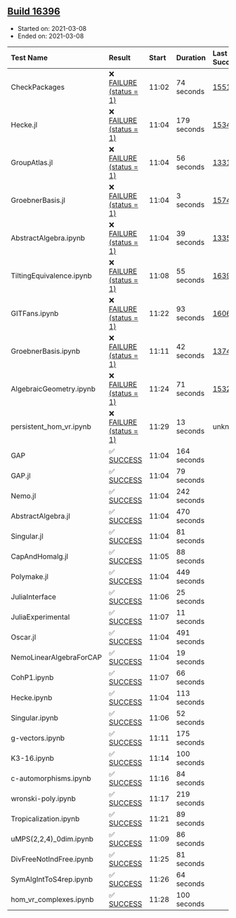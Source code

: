 ## [Build 16396](https://oscarci.mathematik.uni-kl.de/job/oscar/16396/)

* Started on: 2021-03-08
* Ended on: 2021-03-08

| Test Name    | Result | Start | Duration | Last Success | First Failure |
|:-------------|:-------|:------|:---------|:-------------|:--------------|
| CheckPackages | ❌ [FAILURE (status = 1)](https://oscarci.mathematik.uni-kl.de/job/oscar/16396/artifact/logs/build-16396/CheckPackages.log) | 11:02 | 74 seconds | [15514](https://oscarci.mathematik.uni-kl.de/job/oscar/15514/) | [15515](https://oscarci.mathematik.uni-kl.de/job/oscar/15515/) |
| Hecke.jl | ❌ [FAILURE (status = 1)](https://oscarci.mathematik.uni-kl.de/job/oscar/16396/artifact/logs/build-16396/Hecke.jl.log) | 11:04 | 179 seconds | [15344](https://oscarci.mathematik.uni-kl.de/job/oscar/15344/) | [15348](https://oscarci.mathematik.uni-kl.de/job/oscar/15348/) |
| GroupAtlas.jl | ❌ [FAILURE (status = 1)](https://oscarci.mathematik.uni-kl.de/job/oscar/16396/artifact/logs/build-16396/GroupAtlas.jl.log) | 11:04 | 56 seconds | [13311](https://oscarci.mathematik.uni-kl.de/job/oscar/13311/) | [13312](https://oscarci.mathematik.uni-kl.de/job/oscar/13312/) |
| GroebnerBasis.jl | ❌ [FAILURE (status = 1)](https://oscarci.mathematik.uni-kl.de/job/oscar/16396/artifact/logs/build-16396/GroebnerBasis.jl.log) | 11:04 | 3 seconds | [15745](https://oscarci.mathematik.uni-kl.de/job/oscar/15745/) | [15746](https://oscarci.mathematik.uni-kl.de/job/oscar/15746/) |
| AbstractAlgebra.ipynb | ❌ [FAILURE (status = 1)](https://oscarci.mathematik.uni-kl.de/job/oscar/16396/artifact/logs/build-16396/AbstractAlgebra.ipynb.log) | 11:04 | 39 seconds | [13355](https://oscarci.mathematik.uni-kl.de/job/oscar/13355/) | [13356](https://oscarci.mathematik.uni-kl.de/job/oscar/13356/) |
| TiltingEquivalence.ipynb | ❌ [FAILURE (status = 1)](https://oscarci.mathematik.uni-kl.de/job/oscar/16396/artifact/logs/build-16396/TiltingEquivalence.ipynb.log) | 11:08 | 55 seconds | [16394](https://oscarci.mathematik.uni-kl.de/job/oscar/16394/) | [16395](https://oscarci.mathematik.uni-kl.de/job/oscar/16395/) |
| GITFans.ipynb | ❌ [FAILURE (status = 1)](https://oscarci.mathematik.uni-kl.de/job/oscar/16396/artifact/logs/build-16396/GITFans.ipynb.log) | 11:22 | 93 seconds | [16068](https://oscarci.mathematik.uni-kl.de/job/oscar/16068/) | [16069](https://oscarci.mathematik.uni-kl.de/job/oscar/16069/) |
| GroebnerBasis.ipynb | ❌ [FAILURE (status = 1)](https://oscarci.mathematik.uni-kl.de/job/oscar/16396/artifact/logs/build-16396/GroebnerBasis.ipynb.log) | 11:11 | 42 seconds | [13748](https://oscarci.mathematik.uni-kl.de/job/oscar/13748/) | [13749](https://oscarci.mathematik.uni-kl.de/job/oscar/13749/) |
| AlgebraicGeometry.ipynb | ❌ [FAILURE (status = 1)](https://oscarci.mathematik.uni-kl.de/job/oscar/16396/artifact/logs/build-16396/AlgebraicGeometry.ipynb.log) | 11:24 | 71 seconds | [15322](https://oscarci.mathematik.uni-kl.de/job/oscar/15322/) | [15323](https://oscarci.mathematik.uni-kl.de/job/oscar/15323/) |
| persistent_hom_vr.ipynb | ❌ [FAILURE (status = 1)](https://oscarci.mathematik.uni-kl.de/job/oscar/16396/artifact/logs/build-16396/persistent_hom_vr.ipynb.log) | 11:29 | 13 seconds | unknown | unknown |
| GAP | ✅ [SUCCESS](https://oscarci.mathematik.uni-kl.de/job/oscar/16396/artifact/logs/build-16396/GAP.log) | 11:04 | 164 seconds |  |  |
| GAP.jl | ✅ [SUCCESS](https://oscarci.mathematik.uni-kl.de/job/oscar/16396/artifact/logs/build-16396/GAP.jl.log) | 11:04 | 79 seconds |  |  |
| Nemo.jl | ✅ [SUCCESS](https://oscarci.mathematik.uni-kl.de/job/oscar/16396/artifact/logs/build-16396/Nemo.jl.log) | 11:04 | 242 seconds |  |  |
| AbstractAlgebra.jl | ✅ [SUCCESS](https://oscarci.mathematik.uni-kl.de/job/oscar/16396/artifact/logs/build-16396/AbstractAlgebra.jl.log) | 11:04 | 470 seconds |  |  |
| Singular.jl | ✅ [SUCCESS](https://oscarci.mathematik.uni-kl.de/job/oscar/16396/artifact/logs/build-16396/Singular.jl.log) | 11:04 | 81 seconds |  |  |
| CapAndHomalg.jl | ✅ [SUCCESS](https://oscarci.mathematik.uni-kl.de/job/oscar/16396/artifact/logs/build-16396/CapAndHomalg.jl.log) | 11:05 | 88 seconds |  |  |
| Polymake.jl | ✅ [SUCCESS](https://oscarci.mathematik.uni-kl.de/job/oscar/16396/artifact/logs/build-16396/Polymake.jl.log) | 11:04 | 449 seconds |  |  |
| JuliaInterface | ✅ [SUCCESS](https://oscarci.mathematik.uni-kl.de/job/oscar/16396/artifact/logs/build-16396/JuliaInterface.log) | 11:06 | 25 seconds |  |  |
| JuliaExperimental | ✅ [SUCCESS](https://oscarci.mathematik.uni-kl.de/job/oscar/16396/artifact/logs/build-16396/JuliaExperimental.log) | 11:07 | 11 seconds |  |  |
| Oscar.jl | ✅ [SUCCESS](https://oscarci.mathematik.uni-kl.de/job/oscar/16396/artifact/logs/build-16396/Oscar.jl.log) | 11:04 | 491 seconds |  |  |
| NemoLinearAlgebraForCAP | ✅ [SUCCESS](https://oscarci.mathematik.uni-kl.de/job/oscar/16396/artifact/logs/build-16396/NemoLinearAlgebraForCAP.log) | 11:04 | 19 seconds |  |  |
| CohP1.ipynb | ✅ [SUCCESS](https://oscarci.mathematik.uni-kl.de/job/oscar/16396/artifact/logs/build-16396/CohP1.ipynb.log) | 11:07 | 66 seconds |  |  |
| Hecke.ipynb | ✅ [SUCCESS](https://oscarci.mathematik.uni-kl.de/job/oscar/16396/artifact/logs/build-16396/Hecke.ipynb.log) | 11:04 | 113 seconds |  |  |
| Singular.ipynb | ✅ [SUCCESS](https://oscarci.mathematik.uni-kl.de/job/oscar/16396/artifact/logs/build-16396/Singular.ipynb.log) | 11:06 | 52 seconds |  |  |
| g-vectors.ipynb | ✅ [SUCCESS](https://oscarci.mathematik.uni-kl.de/job/oscar/16396/artifact/logs/build-16396/g-vectors.ipynb.log) | 11:11 | 175 seconds |  |  |
| K3-16.ipynb | ✅ [SUCCESS](https://oscarci.mathematik.uni-kl.de/job/oscar/16396/artifact/logs/build-16396/K3-16.ipynb.log) | 11:14 | 100 seconds |  |  |
| c-automorphisms.ipynb | ✅ [SUCCESS](https://oscarci.mathematik.uni-kl.de/job/oscar/16396/artifact/logs/build-16396/c-automorphisms.ipynb.log) | 11:16 | 84 seconds |  |  |
| wronski-poly.ipynb | ✅ [SUCCESS](https://oscarci.mathematik.uni-kl.de/job/oscar/16396/artifact/logs/build-16396/wronski-poly.ipynb.log) | 11:17 | 219 seconds |  |  |
| Tropicalization.ipynb | ✅ [SUCCESS](https://oscarci.mathematik.uni-kl.de/job/oscar/16396/artifact/logs/build-16396/Tropicalization.ipynb.log) | 11:21 | 89 seconds |  |  |
| uMPS(2,2,4)_0dim.ipynb | ✅ [SUCCESS](https://oscarci.mathematik.uni-kl.de/job/oscar/16396/artifact/logs/build-16396/uMPS-2-2-4-_0dim.ipynb.log) | 11:09 | 86 seconds |  |  |
| DivFreeNotIndFree.ipynb | ✅ [SUCCESS](https://oscarci.mathematik.uni-kl.de/job/oscar/16396/artifact/logs/build-16396/DivFreeNotIndFree.ipynb.log) | 11:25 | 81 seconds |  |  |
| SymAlgIntToS4rep.ipynb | ✅ [SUCCESS](https://oscarci.mathematik.uni-kl.de/job/oscar/16396/artifact/logs/build-16396/SymAlgIntToS4rep.ipynb.log) | 11:26 | 64 seconds |  |  |
| hom_vr_complexes.ipynb | ✅ [SUCCESS](https://oscarci.mathematik.uni-kl.de/job/oscar/16396/artifact/logs/build-16396/hom_vr_complexes.ipynb.log) | 11:28 | 100 seconds |  |  |
